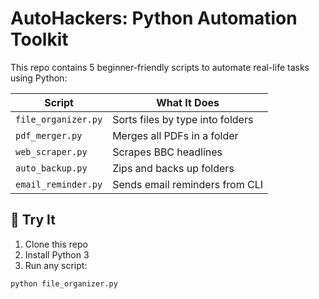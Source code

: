 # AutoHackers: Python Automation Toolkit

This repo contains 5 beginner-friendly scripts to automate real-life tasks using Python:

| Script | What It Does |
|--------|---------------|
| `file_organizer.py` | Sorts files by type into folders |
| `pdf_merger.py` | Merges all PDFs in a folder |
| `web_scraper.py` | Scrapes BBC headlines |
| `auto_backup.py` | Zips and backs up folders |
| `email_reminder.py` | Sends email reminders from CLI |

## 🚀 Try It

1. Clone this repo  
2. Install Python 3  
3. Run any script:
```bash
python file_organizer.py
